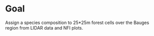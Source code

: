# Goal
Assign a species composition to 25*25m forest cells over the Bauges region from LIDAR data and NFI plots.
